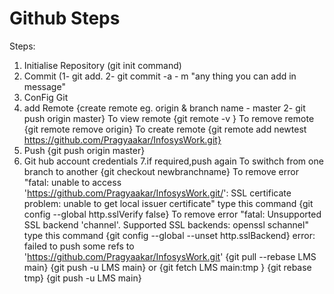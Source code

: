 # Github Steps
Steps:
1. Initialise Repository (git init command)
2. Commit (1- git add. 2- git commit -a - m "any thing you can add in message"
3. ConFig Git
4. add Remote {create remote eg. origin & branch name - master 2- git push origin master}
To view remote {git remote -v }
To remove remote {git remote remove origin}
To create remote {git remote add newtest https://github.com/Pragyaakar/InfosysWork.git}
5. Push {git push origin master}
6. Git hub account credentials
7.if required,push again
To swithch from one branch to another 
{git checkout newbranchname}
To remove error "fatal: unable to access 'https://github.com/Pragyaakar/InfosysWork.git/': SSL certificate problem: unable to get local issuer certificate"
type this command {git config --global http.sslVerify false}
To remove error "fatal: Unsupported SSL backend 'channel'. Supported SSL backends: 	openssl 	schannel"
type this command {git config --global --unset http.sslBackend}
error: failed to push some refs to 'https://github.com/Pragyaakar/InfosysWork.git'
{git pull --rebase LMS main}
{git push -u LMS main}
or 
{git fetch LMS main:tmp }
{git rebase tmp}
{git push -u LMS main}
